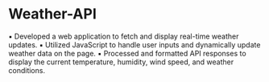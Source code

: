 # Weather-API
▪ Developed a web application to fetch and display real-time weather updates. 
▪ Utilized JavaScript to handle user inputs and dynamically update weather data on the page. 
▪ Processed and formatted API responses to display the current temperature, humidity, wind 
speed, and weather conditions. 
